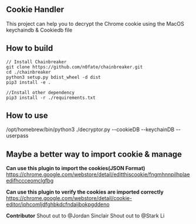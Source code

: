 ## Cookie Handler
This project can help you to decrypt the Chrome cookie using the MacOS keychaindb & Cookiedb file

## How to build
```
// Install Chainbreaker
git clone https://github.com/n0fate/chainbreaker.git
cd ./chainbreaker
python3 setup.py bdist_wheel -d dist
pip3 install -e .

//Install other dependency
pip3 install -r ./requirements.txt 

```

## How to use
/opt/homebrew/bin/python3 ./decryptor.py --cookieDB <Cookie FileLocation> --keychainDB <keychainDB FileLocation> --userpass <PASSWORD>

## Maybe a better way to import cookie & manage
**Can use this plugin to import the cookies(JSON Format)**
https://chrome.google.com/webstore/detail/editthiscookie/fngmhnnpilhplaeedifhccceomclgfbg

**Can use this plugin to verify the cookies are imported correctly**
https://chrome.google.com/webstore/detail/cookie-editor/iphcomljdfghbkdcfndaijbokpgddeno

**Contributor**
Shout out to @Jordan Sinclair
Shout out to @Stark Li
